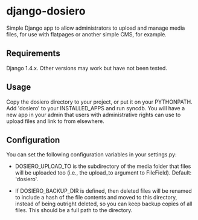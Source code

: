 django-dosiero
==============

Simple Django app to allow administrators to upload and manage media files,
for use with flatpages or another simple CMS, for example.

Requirements
------------

Django 1.4.x. Other versions may work but have not been tested.


Usage
-----

Copy the dosiero directory to your project, or put it on your PYTHONPATH.
Add 'dosiero' to your INSTALLED_APPS and run syncdb. You will have a new
app in your admin that users with administrative rights can use to upload
files and link to from elsewhere.

Configuration
-------------

You can set the following configuration variables in your settings.py:

* DOSIERO_UPLOAD_TO is the subdirectory of the media folder that files will be
uploaded too (i.e., the upload_to argument to FileField). Default: 'dosiero'.

* If DOSIERO_BACKUP_DIR is defined, then deleted files will be renamed to 
include a hash of the file contents and moved to this directory, instead
of being outright deleted, so you can keep backup copies of all files.
This should be a full path to the directory.


